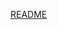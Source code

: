 [README](https://github.com/DevangJayswal/devang-java-teaching-assistance/blob/spring-boot-openid-oauth2-pkce-angular-demo/resourceserver/src/main/resources/README/2.AuthorizationCodeGrantTypeFlow.md)
